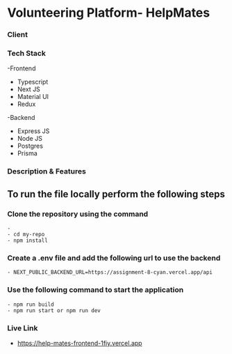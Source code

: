# Volunteering Platform- HelpMates

### Client

### Tech Stack

-Frontend

- Typescript
- Next JS
- Material UI
- Redux

-Backend

- Express JS
- Node JS
- Postgres
- Prisma

### Description & Features

## To run the file locally perform the following steps

### Clone the repository using the command

    -
    - cd my-repo
    - npm install

### Create a .env file and add the following url to use the backend

    - NEXT_PUBLIC_BACKEND_URL=https://assignment-8-cyan.vercel.app/api

### Use the following command to start the application

    - npm run build
    - npm run start or npm run dev

### Live Link

- https://help-mates-frontend-1fiy.vercel.app
